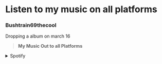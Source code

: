# Listen to my music on all platforms 
### Bushtrain69thecool
Dropping a album on march 16
> **My Music Out to all Platforms**
<details>
    <summary>Spotify</summary>
     [Spotify](https://open.spotify.com/artist/2D7bXHYfSzfWzumnbB3BtX?si=1glTX3szS2qi_levaiWkqw)
</details>
